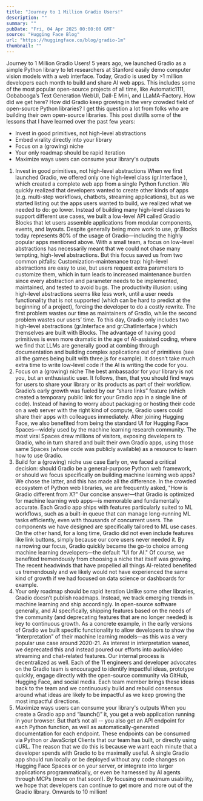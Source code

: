 ```yaml
---
title: "Journey to 1 Million Gradio Users!"
description: ""
summary: ""
pubDate: "Fri, 04 Apr 2025 00:00:00 GMT"
source: "Hugging Face Blog"
url: "https://huggingface.co/blog/gradio-1m"
thumbnail: ""
---
```


Journey to 1 Million Gradio Users!
5 years ago, we launched Gradio as a simple Python library to let researchers at Stanford easily demo computer vision models with a web interface.
Today, Gradio is used by >1 million developers each month to build and share AI web apps. This includes some of the most popular open-source projects of all time, like Automatic1111, Oobabooga’s Text Generation WebUI, Dall-E Mini, and LLaMA-Factory.
How did we get here? How did Gradio keep growing in the very crowded field of open-source Python libraries? I get this question a lot from folks who are building their own open-source libraries. This post distills some of the lessons that I have learned over the past few years:
- Invest in good primitives, not high-level abstractions
- Embed virality directly into your library
- Focus on a (growing) niche
- Your only roadmap should be rapid iteration
- Maximize ways users can consume your library's outputs
1. Invest in good primitives, not high-level abstractions
When we first launched Gradio, we offered only one high-level class (gr.Interface
), which created a complete web app from a single Python function. We quickly realized that developers wanted to create other kinds of apps (e.g. multi-step workflows, chatbots, streaming applications), but as we started listing out the apps users wanted to build, we realized what we needed to do: go lower.
Instead of building many high-level classes to support different use cases, we built a low-level API called Gradio Blocks that let users assemble applications from modular components, events, and layouts. Despite generally being more work to use, gr.Blocks
today represents 80% of the usage of Gradio—including the highly popular apps mentioned above.
With a small team, a focus on low-level abstractions has necessarily meant that we could not chase many tempting, high-level abstractions. But this focus saved us from two common pitfalls:
Customization-maintenance trap: high-level abstractions are easy to use, but users request extra parameters to customize them, which in turn leads to increased maintenance burden since every abstraction and parameter needs to be implemented, maintained, and tested to avoid bugs.
The productivity illusion: using high-level abstractions seems like less work, until a user needs functionality that is not supported (which can be hard to predict at the beginning of a project), forcing the developer to do a costly rewrite.
The first problem wastes our time as maintainers of Gradio, while the second problem wastes our users’ time. To this day, Gradio only includes two high-level abstractions (gr.Interface
and gr.ChatInterface
) which themselves are built with Blocks.
The advantage of having good primitives is even more dramatic in the age of AI-assisted coding, where we find that LLMs are generally good at combing through documentation and building complex applications out of primitives (see all the games being built with three.js
for example). It doesn’t take much extra time to write low-level code if the AI is writing the code for you.
2. Focus on a (growing) niche
The best ambassador for your library is not you, but an enthusiastic user. It follows, then, that you should find ways for users to share your library or its products as part of their workflow. Gradio’s early growth was fueled by our “share links” feature (which created a temporary public link for your Gradio app in a single line of code). Instead of having to worry about packaging or hosting their code on a web server with the right kind of compute, Gradio users could share their apps with colleagues immediately.
After joining Hugging Face, we also benefited from being the standard UI for Hugging Face Spaces—widely used by the machine learning research community. The most viral Spaces drew millions of visitors, exposing developers to Gradio, who in turn shared and built their own Gradio apps, using those same Spaces (whose code was publicly available) as a resource to learn how to use Gradio.
3. Build for a (growing) niche use case
Early on, we faced a critical decision: should Gradio be a general-purpose Python web framework, or should we focus specifically on building machine learning web apps? We chose the latter, and this has made all the difference.
In the crowded ecosystem of Python web libraries, we are frequently asked, "How is Gradio different from X?" Our concise answer—that Gradio is optimized for machine learning web apps—is memorable and fundamentally accurate. Each Gradio app ships with features particularly suited to ML workflows, such as a built-in queue that can manage long-running ML tasks efficiently, even with thousands of concurrent users. The components we have designed are specifically tailored to ML use cases. On the other hand, for a long time, Gradio did not even include features like link buttons, simply because our core users never needed it. By narrowing our focus, Gradio quickly became the go-to choice among machine learning developers—the default "UI for AI."
Of course, we benefited tremendously from choosing a niche that itself was growing. The recent headwinds that have propelled all things AI-related benefited us tremendously and we likely would not have experienced the same kind of growth if we had focused on data science or dashboards for example.
4. Your only roadmap should be rapid iteration
Unlike some other libraries, Gradio doesn’t publish roadmaps. Instead, we track emerging trends in machine learning and ship accordingly. In open-source software generally, and AI specifically, shipping features based on the needs of the community (and deprecating features that are no longer needed) is key to continuous growth. As a concrete example, in the early versions of Gradio we built specific functionality to allow developers to show the “interpretation” of their machine learning models—as this was a very popular use case around 2020-21. As interest in interpretation waned, we deprecated this and instead poured our efforts into audio/video streaming and chat-related features.
Our internal process is decentralized as well. Each of the 11 engineers and developer advocates on the Gradio team is encouraged to identify impactful ideas, prototype quickly, engage directly with the open-source community via GitHub, Hugging Face, and social media. Each team member brings these ideas back to the team and we continuously build and rebuild consensus around what ideas are likely to be impactful as we keep growing the most impactful directions.
5. Maximize ways users can consume your library's outputs
When you create a Gradio app and “launch()” it, you get a web application running in your browser. But that’s not all -- you also get an API endpoint for each Python function, as well as automatically-generated documentation for each endpoint. These endpoints can be consumed via Python or JavaScript Clients that our team has built, or directly using cURL.
The reason that we do this is because we want each minute that a developer spends with Gradio to be maximally useful. A single Gradio app should run locally or be deployed without any code changes on Hugging Face Spaces or on your server, or integrate into larger applications programmatically, or even be harnessed by AI agents through MCPs (more on that soon!). By focusing on maximum usability, we hope that developers can continue to get more and more out of the Gradio library.
Onwards to 10 million!